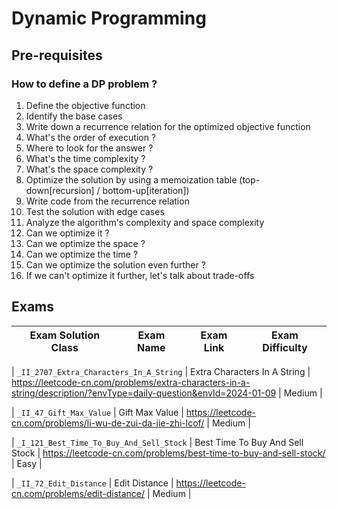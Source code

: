 # Dynamic Programming

## Pre-requisites

### How to define a DP problem ?

1. Define the objective function
2. Identify the base cases
3. Write down a recurrence relation for the optimized objective function
4. What's the order of execution ?
5. Where to look for the answer ?
6. What's the time complexity ?
7. What's the space complexity ?
8. Optimize the solution by using a memoization table (top-down[recursion] / bottom-up[iteration])
9. Write code from the recurrence relation
10. Test the solution with edge cases
11. Analyze the algorithm's complexity and space complexity
12. Can we optimize it ?
13. Can we optimize the space ?
14. Can we optimize the time ?
15. Can we optimize the solution even further ?
16. If we can't optimize it further, let's talk about trade-offs

## Exams

<!-- create markdown tabble with following columns -->

<!-- 1. Exam Solution Class
1. Exam Name
2. Exam Link
3. Exam Difficulty -->

<!-- Note to add prefix _I_ or _II_ or _III_ for exam solution class name III means hard, II means medium, I means easy-->

| Exam Solution Class | Exam Name | Exam Link | Exam Difficulty |
| --- | --- | --- | --- |
<!-- 2707 Meduim https://leetcode.cn/problems/extra-characters-in-a-string/description/?envType=daily-question&envId=2024-01-09 class name should split by underline and each word should capital
Sample Input: _II_2707_Extra_Characters_In_A_String
-->
| `_II_2707_Extra_Characters_In_A_String` | Extra Characters In A String | https://leetcode-cn.com/problems/extra-characters-in-a-string/description/?envType=daily-question&envId=2024-01-09 | Medium |
<!-- 礼物的最大价值 -->
| `_II_47_Gift_Max_Value` | Gift Max Value | https://leetcode-cn.com/problems/li-wu-de-zui-da-jie-zhi-lcof/ | Medium |
<!-- 121 easy -->
| `_I_121_Best_Time_To_Buy_And_Sell_Stock` | Best Time To Buy And Sell Stock | https://leetcode-cn.com/problems/best-time-to-buy-and-sell-stock/ | Easy |
<!-- 72 -->
| `_II_72_Edit_Distance` | Edit Distance | https://leetcode-cn.com/problems/edit-distance/ | Medium |
